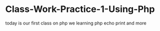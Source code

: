 # Class-Work-Practice-1-Using-Php

today is our first class on php we learning php echo print and more
